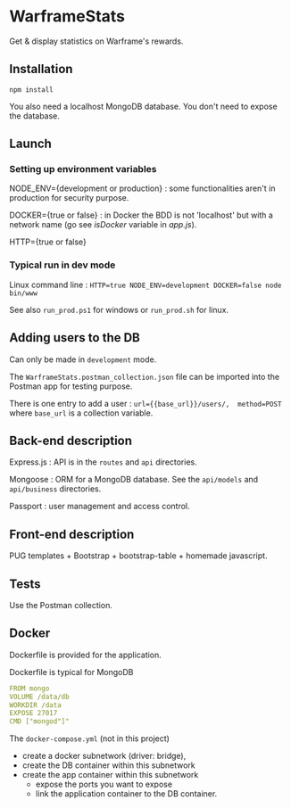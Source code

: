 # WarframeStats
Get &amp; display statistics on Warframe's rewards.

## Installation
`npm install`

You also need a localhost MongoDB database.
You don't need to expose the database.

## Launch
### Setting up environment variables
NODE_ENV={development or production} : some functionalities aren't in production for security purpose.

DOCKER={true or false} : in Docker the BDD is not 'localhost' but with a network name (go see *isDocker* variable in *app.js*).

HTTP={true or false}

### Typical run in dev mode

Linux command line : `HTTP=true NODE_ENV=development DOCKER=false node bin/www`

See also `run_prod.ps1` for windows or `run_prod.sh` for linux.

## Adding users to the DB
Can only be made in `development` mode.

The `WarframeStats.postman_collection.json` file can be imported into the Postman app for testing purpose.

There is one entry to add a user : `url={{base_url}}/users/,  method=POST` where `base_url` is a collection variable.

## Back-end description
Express.js : API is in the `routes` and `api` directories.

Mongoose : ORM for a MongoDB database. See the `api/models` and `api/business` directories.

Passport : user management and access control.

## Front-end description
PUG templates + Bootstrap + bootstrap-table + homemade javascript.

## Tests
Use the Postman collection.

## Docker
Dockerfile is provided for the application.

Dockerfile is typical for MongoDB
``` yaml
FROM mongo
VOLUME /data/db
WORKDIR /data
EXPOSE 27017
CMD ["mongod"]"
```

The `docker-compose.yml` (not in this project)
- create a docker subnetwork (driver: bridge),
- create the DB container within this subnetwork
- create the app container within this subnetwork
  - expose the ports you want to expose
  - link the application container to the DB container.
